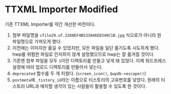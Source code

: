 # TTXML Importer Modified

기존 TTXML Importer를 약간 개선한 버전이다.

1. 첨부 파일명을 `cfile29.uf.2260EF4B533846E8349C1B.jpg` 식으로가 아니라 원 파일명으로 가져오게 했다.
2. 이전에는 이미지만 옮길 수 있었지만, 모든 파일을 일단 옮기도록 시도하게 했다. hwp를 위험한 파일로 인지하지 않게 설정했으므로 hwp는 잘 옮겨질 것이다.
3. 기존엔 첨부 파일을 모두 `1`이란 디렉토리를 만들고 넣게 돼 있었다. 이제 워드프레스 설정에 따라 업로드 디렉토리를 만들어서 넣는다.
4. `deprecated` 함수를 두 개 지웠다. (`screen_icon()`, `$wpdb->escape()`)
5. `postmeta`에 `_tistory_id`라는 이름으로 티스토리의 고유번호를 넣었다. 원래의 티스토리 URL과 매치할 생각이 있는 사람들이 활용할 수 있도록 한 것이다.

